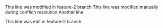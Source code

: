 This line was modified in feature-2 branch
This line was modified manually during conflich resolution
Another line

This line was edit in feature-2 branch